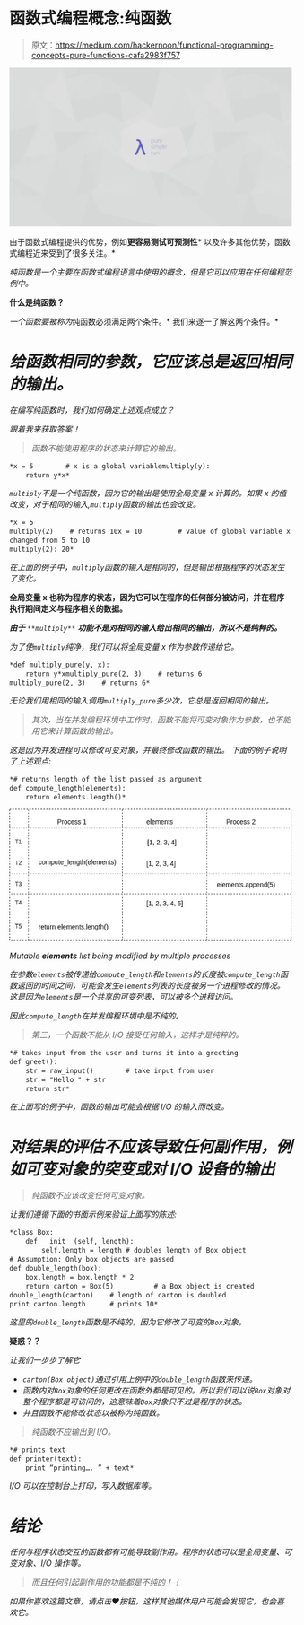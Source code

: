 # 函数式编程概念:纯函数

> 原文：<https://medium.com/hackernoon/functional-programming-concepts-pure-functions-cafa2983f757>

![](img/dd5a65e3a761bcc096c7b50ce11abab0.png)

由于函数式编程提供的优势，例如****更容易测试******可预测性*** 以及许多其他优势，函数式编程近来受到了很多关注。*

*纯函数是一个主要在函数式编程语言中使用的概念，但是它可以应用在任何编程范例中。*

****什么是纯函数？****

*一个函数要被称为*纯函数必须满足两个条件。* 我们来逐一了解这两个条件。*

# *给函数相同的参数，它应该总是返回相同的输出。*

*在编写纯函数时，我们如何确定上述观点成立？*

*跟着我来获取答案！*

> *函数不能使用程序的状态来计算它的输出。*

```
*x = 5        # x is a global variablemultiply(y):
    return y*x*
```

*`multiply`不是一个纯函数，因为它的输出是使用全局变量 x 计算的。如果 x 的值改变，对于相同的输入,`multiply`函数的输出也会改变。*

```
*x = 5
multiply(2)    # returns 10x = 10         # value of global variable x changed from 5 to 10
multiply(2): 20*
```

*在上面的例子中，`multiply`函数的输入是相同的，但是输出根据程序的状态发生了变化。*

**全局变量 x 也称为程序的状态，因为它可以在程序的任何部分被访问，并在程序执行期间定义与程序相关的数据。**

***由于** `**multiply**` **功能不是对相同的输入给出相同的输出，所以不是纯粹的。***

*为了使`multiply`纯净，我们可以将全局变量 x 作为参数传递给它。*

```
*def multiply_pure(y, x):
    return y*xmultiply_pure(2, 3)    # returns 6
multiply_pure(2, 3)    # returns 6*
```

*无论我们用相同的输入调用`multiply_pure`多少次，它总是返回相同的输出。*

> *其次，当在并发编程环境中工作时，函数不能将可变对象作为参数，也不能用它来计算函数的输出。*

*这是因为并发进程可以修改可变对象，并最终修改函数的输出。
下面的例子说明了上述观点:*

```
*# returns length of the list passed as argument
def compute_length(elements):
    return elements.length()*
```

*![](img/f0c376ffe004d8368984e3d97c4b6d42.png)*

*Mutable **elements** list being modified by multiple processes*

*在参数`elements`被传递给`compute_length`和`elements`的长度被`compute_length`函数返回的时间之间，可能会发生`elements`列表的长度被另一个进程修改的情况。这是因为`elements`是一个共享的可变列表，可以被多个进程访问。*

*因此`compute_length`在并发编程环境中是不纯的。*

> *第三，一个函数不能从 I/O 接受任何输入，这样才是纯粹的。*

```
*# takes input from the user and turns it into a greeting
def greet():
    str = raw_input()        # take input from user
    str = "Hello " + str
    return str*
```

*在上面写的例子中，函数的输出可能会根据 I/O 的输入而改变。*

# *对结果的评估不应该导致任何副作用，例如可变对象的突变或对 I/O 设备的输出*

> *纯函数不应该改变任何可变对象。*

*让我们遵循下面的书面示例来验证上面写的陈述:*

```
*class Box:
    def __init__(self, length):
        self.length = length # doubles length of Box object
# Assumption: Only box objects are passed 
def double_length(box):
    box.length = box.length * 2 
    return carton = Box(5)          # a Box object is created
double_length(carton)    # length of carton is doubled
print carton.length      # prints 10*
```

*这里的`double_length`函数是不纯的，因为它修改了可变的`Box`对象。*

**疑惑？？**

*让我们一步步了解它*

*   *`carton(Box object)`通过引用上例中的`double_length`函数来传递。*
*   *函数内对`Box`对象的任何更改在函数外都是可见的。所以我们可以说`Box`对象对整个程序都是可访问的，这意味着`Box`对象只不过是程序的状态。*
*   *并且函数不能修改状态以被称为纯函数。*

> *纯函数不应输出到 I/O。*

```
*# prints text
def printer(text):
    print “printing…. ” + text* 
```

*I/O 可以在控制台上打印，写入数据库等。*

# *结论*

*任何与程序状态交互的函数都有可能导致副作用。程序的状态可以是全局变量、可变对象、I/O 操作等。*

> *而且任何引起副作用的功能都是不纯的！！*

*如果你喜欢这篇文章，请点击♥按钮，这样其他媒体用户可能会发现它，也会喜欢它。*